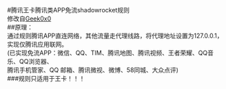 #腾讯王卡腾讯类APP免流shadowrocket规则  
修改自[Geek0x0](https://github.com/Geek0x0/TencentWangCardRules)  
##原理：  
通过规则腾讯APP直连网络，其他流量走代理线路，将代理地址设置为127.0.0.1，实现仅腾讯应用联网。  
(已实现免流APP：微信、QQ、TIM、腾讯地图、腾讯视频、王者荣耀、QQ音乐、QQ浏览器、  
腾讯手机管家、QQ 邮箱、腾讯微视、微博、58同城、大众点评)  
###规则只适用于王卡！！！
